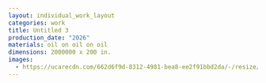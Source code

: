 ```yaml
---
layout: individual_work_layout
categories: work
title: Untitled 3
production_date: "2026"
materials: oil on oil on oil
dimensions: 2000000 x 200 in.
images:
  - https://ucarecdn.com/662d6f9d-8312-4981-bea8-ee2f91bbd2da/-/resize/2400/-/quality/lightest/-/format/auto/
---
```

